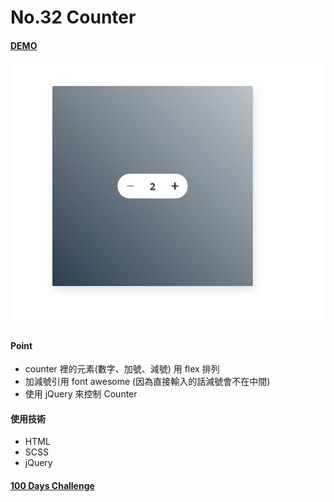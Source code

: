 # No.32 Counter

#### [DEMO](https://kaochihyu.github.io/100-days-css-challenge/no.32/index.html)
![image](https://github.com/kaochihyu/100-days-css-challenge/blob/master/DEMO/no.32.jpg)

#### Point
- counter 裡的元素(數字、加號、減號) 用 flex 排列
- 加減號引用 font awesome (因為直接輸入的話減號會不在中間)
- 使用 jQuery 來控制 Counter 

#### 使用技術
* HTML
* SCSS
* jQuery

#### [100 Days Challenge](https://100dayscss.com/)


